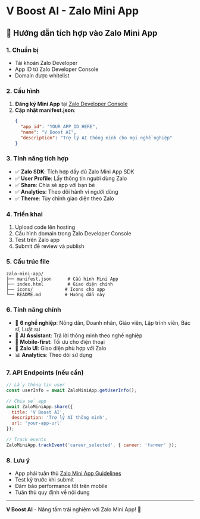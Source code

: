 # V Boost AI - Zalo Mini App

## 🚀 Hướng dẫn tích hợp vào Zalo Mini App

### 1. Chuẩn bị
- Tài khoản Zalo Developer
- App ID từ Zalo Developer Console
- Domain được whitelist

### 2. Cấu hình
1. **Đăng ký Mini App** tại [Zalo Developer Console](https://developers.zalo.me/)
2. **Cập nhật manifest.json**:
   ```json
   {
     "app_id": "YOUR_APP_ID_HERE",
     "name": "V Boost AI",
     "description": "Trợ lý AI thông minh cho mọi nghề nghiệp"
   }
   ```

### 3. Tính năng tích hợp
- ✅ **Zalo SDK**: Tích hợp đầy đủ Zalo Mini App SDK
- ✅ **User Profile**: Lấy thông tin người dùng Zalo
- ✅ **Share**: Chia sẻ app với bạn bè
- ✅ **Analytics**: Theo dõi hành vi người dùng
- ✅ **Theme**: Tùy chỉnh giao diện theo Zalo

### 4. Triển khai
1. Upload code lên hosting
2. Cấu hình domain trong Zalo Developer Console
3. Test trên Zalo app
4. Submit để review và publish

### 5. Cấu trúc file
```
zalo-mini-app/
├── manifest.json      # Cấu hình Mini App
├── index.html         # Giao diện chính
├── icons/            # Icons cho app
└── README.md         # Hướng dẫn này
```

### 6. Tính năng chính
- 🌱 **6 nghề nghiệp**: Nông dân, Doanh nhân, Giáo viên, Lập trình viên, Bác sĩ, Luật sư
- 🤖 **AI Assistant**: Trả lời thông minh theo nghề nghiệp
- 📱 **Mobile-first**: Tối ưu cho điện thoại
- 🎨 **Zalo UI**: Giao diện phù hợp với Zalo
- 📊 **Analytics**: Theo dõi sử dụng

### 7. API Endpoints (nếu cần)
```javascript
// Lấy thông tin user
const userInfo = await ZaloMiniApp.getUserInfo();

// Chia sẻ app
await ZaloMiniApp.share({
  title: 'V Boost AI',
  description: 'Trợ lý AI thông minh',
  url: 'your-app-url'
});

// Track events
ZaloMiniApp.trackEvent('career_selected', { career: 'farmer' });
```

### 8. Lưu ý
- App phải tuân thủ [Zalo Mini App Guidelines](https://developers.zalo.me/docs/mini-app/guidelines)
- Test kỹ trước khi submit
- Đảm bảo performance tốt trên mobile
- Tuân thủ quy định về nội dung

---

**V Boost AI** - Nâng tầm trải nghiệm với Zalo Mini App! 🚀 